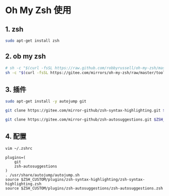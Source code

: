 # Oh My Zsh 使用

## 1. zsh

```bash
sudo apt-get install zsh
```

## 2. ob my zsh

```bash
# sh -c "$(curl -fsSL https://raw.github.com/robbyrussell/oh-my-zsh/master/tools/install.sh)"
sh -c "$(curl -fsSL https://gitee.com/mirrors/oh-my-zsh/raw/master/tools/install.sh)"
```

## 3. 插件

```bash
sudo apt-get install -y autojump git
```

```bash
git clone https://gitee.com/mirror-github/zsh-syntax-highlighting.git $ZSH_CUSTOM/plugins/zsh-syntax-highlighting
```

```bash
git clone https://gitee.com/mirror-github/zsh-autosuggestions.git $ZSH_CUSTOM/plugins/zsh-autosuggestions
```

## 4. 配置

```bash
vim ~/.zshrc
```

```properties
plugins=(
    git
    zsh-autosuggestions
)
. /usr/share/autojump/autojump.sh
source $ZSH_CUSTOM/plugins/zsh-syntax-highlighting/zsh-syntax-highlighting.zsh
source $ZSH_CUSTOM/plugins/zsh-autosuggestions/zsh-autosuggestions.zsh
```
